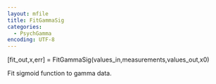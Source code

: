 ```yaml
---
layout: mfile
title: FitGammaSig
categories:
  - PsychGamma
encoding: UTF-8
---
```


[fit\_out,x,err] = FitGammaSig(values\_in,measurements,values\_out,x0)

Fit sigmoid function to gamma data.